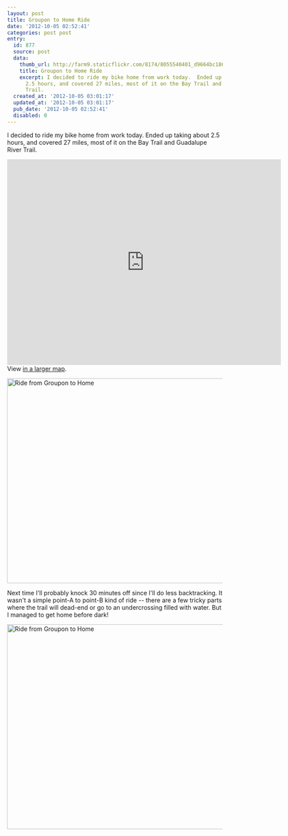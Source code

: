 ```yaml
---
layout: post
title: Groupon to Home Ride
date: '2012-10-05 02:52:41'
categories: post post
entry:
  id: 877
  source: post
  data:
    thumb_url: http://farm9.staticflickr.com/8174/8055540401_d9664bc186_q.jpg
    title: Groupon to Home Ride
    excerpt: I decided to ride my bike home from work today.  Ended up taking about
      2.5 hours, and covered 27 miles, most of it on the Bay Trail and Guadalupe River
      Trail.
  created_at: '2012-10-05 03:01:17'
  updated_at: '2012-10-05 03:01:17'
  pub_date: '2012-10-05 02:52:41'
  disabled: 0
---
```

I decided to ride my bike home from work today.  Ended up taking about 2.5 hours, and covered 27 miles, most of it on the Bay Trail and Guadalupe River Trail.

<iframe width="640" height="480" frameborder="0" scrolling="no" marginheight="0" marginwidth="0" src="https://maps.google.com/maps/ms?msa=0&amp;msid=204175310944031498999.0004cb46d971eab859d70&amp;ie=UTF8&amp;ll=37.367163,-122.01277&amp;spn=0.137738,0.247483&amp;t=m&amp;output=embed"></iframe><br />View <a href="https://maps.google.com/maps/ms?msa=0&amp;msid=204175310944031498999.0004cb46d971eab859d70&amp;ie=UTF8&amp;ll=37.367163,-122.01277&amp;spn=0.137738,0.247483&amp;t=m&amp;source=embed">in a larger map</a>.

<a href="http://www.flickr.com/photos/thenobot/8055542112/" title="Ride from Groupon to Home by thenobot, on Flickr"><img src="http://farm9.staticflickr.com/8031/8055542112_0d794a26ff_z.jpg" width="640" height="478" alt="Ride from Groupon to Home"></a>

Next time I'll probably knock 30 minutes off since I'll do less backtracking.  It wasn't a simple point-A to point-B kind of ride -- there are a few tricky parts where the trail will dead-end or go to an undercrossing filled with water.  But I managed to get home before dark!

<a href="http://www.flickr.com/photos/thenobot/8055540401/" title="Ride from Groupon to Home by thenobot, on Flickr"><img src="http://farm9.staticflickr.com/8174/8055540401_d9664bc186_z.jpg" width="640" height="478" alt="Ride from Groupon to Home"></a>
